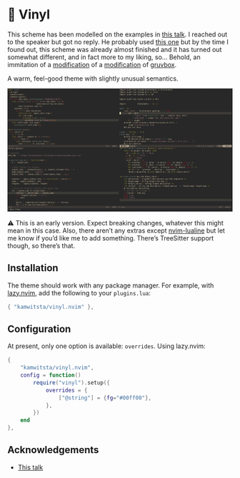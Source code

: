 # 📀 Vinyl

This scheme has been modelled on the examples in [this talk](https://www.youtube.com/watch?v=tJR-MvPQhT8). I reached out to the speaker but got no reply. He probably used [this one](https://github.com/runarorama/gruvbox) but by the time I found out, this scheme was already almost finished and it has turned out somewhat different, and in fact more to my liking, so… Behold, an immitation of a [modification](https://github.com/runarorama/gruvbox) of a [modification](https://github.com/dkasak/gruvbox) of [gruvbox](https://github.com/morhetz/gruvbox).

A warm, feel-good theme with slightly unusual semantics.

![image](assets/screenshot-0.1.0.png)

⚠️ This is an early version. Expect breaking changes, whatever this might mean in this case. Also, there aren’t any extras except [nvim-lualine](https://github.com/nvim-lualine/lualine.nvim) but let me know if you’d like me to add something. There’s TreeSitter support though, so there’s that.


## Installation

The theme should work with any package manager. For example, with [lazy.nvim](https://github.com/folke/lazy.nvim), add the following to your `plugins.lua`:

```lua
{ "kamwitsta/vinyl.nvim" },
```


## Configuration

At present, only one option is available: `overrides`. Using lazy.nvim:

```lua
{
    "kamwitsta/vinyl.nvim",
    config = function()
        require("vinyl").setup({
            overrides = {
                ["@string"] = {fg="#00ff00"},
            },
        })
    end
},
```


## Acknowledgements

- [This talk](https://www.youtube.com/watch?v=tJR-MvPQhT8)
